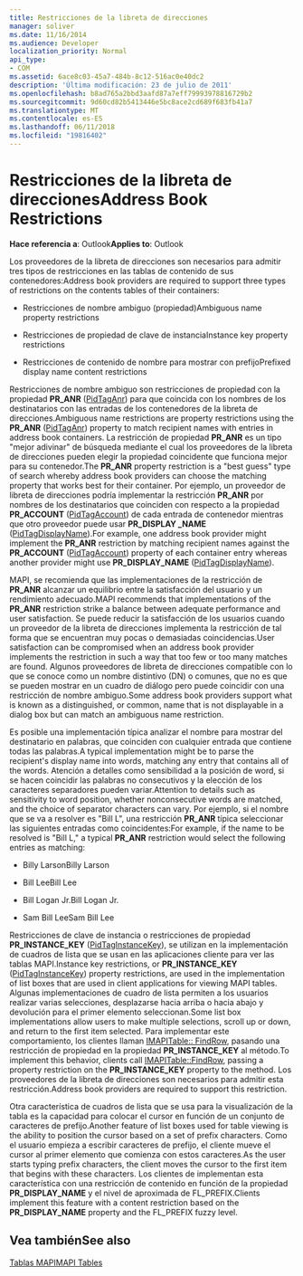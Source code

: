 ```yaml
---
title: Restricciones de la libreta de direcciones
manager: soliver
ms.date: 11/16/2014
ms.audience: Developer
localization_priority: Normal
api_type:
- COM
ms.assetid: 6ace8c03-45a7-484b-8c12-516ac0e40dc2
description: 'Última modificación: 23 de julio de 2011'
ms.openlocfilehash: b8ad765a2bbd3aafd87a7eff79993978816729b2
ms.sourcegitcommit: 9d60cd82b5413446e5bc8ace2cd689f683fb41a7
ms.translationtype: MT
ms.contentlocale: es-ES
ms.lasthandoff: 06/11/2018
ms.locfileid: "19816402"
---
```

# <a name="address-book-restrictions"></a><span data-ttu-id="36970-103">Restricciones de la libreta de direcciones</span><span class="sxs-lookup"><span data-stu-id="36970-103">Address Book Restrictions</span></span>

  
  
<span data-ttu-id="36970-104">**Hace referencia a**: Outlook</span><span class="sxs-lookup"><span data-stu-id="36970-104">**Applies to**: Outlook</span></span> 
  
<span data-ttu-id="36970-105">Los proveedores de la libreta de direcciones son necesarios para admitir tres tipos de restricciones en las tablas de contenido de sus contenedores:</span><span class="sxs-lookup"><span data-stu-id="36970-105">Address book providers are required to support three types of restrictions on the contents tables of their containers:</span></span>
  
- <span data-ttu-id="36970-106">Restricciones de nombre ambiguo (propiedad)</span><span class="sxs-lookup"><span data-stu-id="36970-106">Ambiguous name property restrictions</span></span>
    
- <span data-ttu-id="36970-107">Restricciones de propiedad de clave de instancia</span><span class="sxs-lookup"><span data-stu-id="36970-107">Instance key property restrictions</span></span>
    
- <span data-ttu-id="36970-108">Restricciones de contenido de nombre para mostrar con prefijo</span><span class="sxs-lookup"><span data-stu-id="36970-108">Prefixed display name content restrictions</span></span>
    
<span data-ttu-id="36970-109">Restricciones de nombre ambiguo son restricciones de propiedad con la propiedad **PR_ANR** ([PidTagAnr](pidtaganr-canonical-property.md)) para que coincida con los nombres de los destinatarios con las entradas de los contenedores de la libreta de direcciones.</span><span class="sxs-lookup"><span data-stu-id="36970-109">Ambiguous name restrictions are property restrictions using the **PR_ANR** ([PidTagAnr](pidtaganr-canonical-property.md)) property to match recipient names with entries in address book containers.</span></span> <span data-ttu-id="36970-110">La restricción de propiedad **PR_ANR** es un tipo "mejor adivinar" de búsqueda mediante el cual los proveedores de la libreta de direcciones pueden elegir la propiedad coincidente que funciona mejor para su contenedor.</span><span class="sxs-lookup"><span data-stu-id="36970-110">The **PR_ANR** property restriction is a "best guess" type of search whereby address book providers can choose the matching property that works best for their container.</span></span> <span data-ttu-id="36970-111">Por ejemplo, un proveedor de libreta de direcciones podría implementar la restricción **PR_ANR** por nombres de los destinatarios que coinciden con respecto a la propiedad **PR_ACCOUNT** ([PidTagAccount](pidtagaccount-canonical-property.md)) de cada entrada de contenedor mientras que otro proveedor puede usar **PR_DISPLAY _NAME** ([PidTagDisplayName](pidtagdisplayname-canonical-property.md)).</span><span class="sxs-lookup"><span data-stu-id="36970-111">For example, one address book provider might implement the **PR_ANR** restriction by matching recipient names against the **PR_ACCOUNT** ([PidTagAccount](pidtagaccount-canonical-property.md)) property of each container entry whereas another provider might use **PR_DISPLAY_NAME** ([PidTagDisplayName](pidtagdisplayname-canonical-property.md)).</span></span>
  
<span data-ttu-id="36970-112">MAPI, se recomienda que las implementaciones de la restricción de **PR_ANR** alcanzar un equilibrio entre la satisfacción del usuario y un rendimiento adecuado.</span><span class="sxs-lookup"><span data-stu-id="36970-112">MAPI recommends that implementations of the **PR_ANR** restriction strike a balance between adequate performance and user satisfaction.</span></span> <span data-ttu-id="36970-113">Se puede reducir la satisfacción de los usuarios cuando un proveedor de la libreta de direcciones implementa la restricción de tal forma que se encuentran muy pocas o demasiadas coincidencias.</span><span class="sxs-lookup"><span data-stu-id="36970-113">User satisfaction can be compromised when an address book provider implements the restriction in such a way that too few or too many matches are found.</span></span> <span data-ttu-id="36970-114">Algunos proveedores de libreta de direcciones compatible con lo que se conoce como un nombre distintivo (DN) o comunes, que no es que se pueden mostrar en un cuadro de diálogo pero puede coincidir con una restricción de nombre ambiguo.</span><span class="sxs-lookup"><span data-stu-id="36970-114">Some address book providers support what is known as a distinguished, or common, name that is not displayable in a dialog box but can match an ambiguous name restriction.</span></span> 
  
<span data-ttu-id="36970-115">Es posible una implementación típica analizar el nombre para mostrar del destinatario en palabras, que coinciden con cualquier entrada que contiene todas las palabras.</span><span class="sxs-lookup"><span data-stu-id="36970-115">A typical implementation might be to parse the recipient's display name into words, matching any entry that contains all of the words.</span></span> <span data-ttu-id="36970-116">Atención a detalles como sensibilidad a la posición de word, si se hacen coincidir las palabras no consecutivos y la elección de los caracteres separadores pueden variar.</span><span class="sxs-lookup"><span data-stu-id="36970-116">Attention to details such as sensitivity to word position, whether nonconsecutive words are matched, and the choice of separator characters can vary.</span></span> <span data-ttu-id="36970-117">Por ejemplo, si el nombre que se va a resolver es "Bill L", una restricción **PR_ANR** típica seleccionar las siguientes entradas como coincidentes:</span><span class="sxs-lookup"><span data-stu-id="36970-117">For example, if the name to be resolved is "Bill L," a typical **PR_ANR** restriction would select the following entries as matching:</span></span> 
  
- <span data-ttu-id="36970-118">Billy Larson</span><span class="sxs-lookup"><span data-stu-id="36970-118">Billy Larson</span></span>
    
- <span data-ttu-id="36970-119">Bill Lee</span><span class="sxs-lookup"><span data-stu-id="36970-119">Bill Lee</span></span>
    
- <span data-ttu-id="36970-120">Bill Logan Jr.</span><span class="sxs-lookup"><span data-stu-id="36970-120">Bill Logan Jr.</span></span> 
    
- <span data-ttu-id="36970-121">Sam Bill Lee</span><span class="sxs-lookup"><span data-stu-id="36970-121">Sam Bill Lee</span></span>
    
<span data-ttu-id="36970-122">Restricciones de clave de instancia o restricciones de propiedad **PR_INSTANCE_KEY** ([PidTagInstanceKey](pidtaginstancekey-canonical-property.md)), se utilizan en la implementación de cuadros de lista que se usan en las aplicaciones cliente para ver las tablas MAPI.</span><span class="sxs-lookup"><span data-stu-id="36970-122">Instance key restrictions, or **PR_INSTANCE_KEY** ([PidTagInstanceKey](pidtaginstancekey-canonical-property.md)) property restrictions, are used in the implementation of list boxes that are used in client applications for viewing MAPI tables.</span></span> <span data-ttu-id="36970-123">Algunas implementaciones de cuadro de lista permiten a los usuarios realizar varias selecciones, desplazarse hacia arriba o hacia abajo y devolución para el primer elemento seleccionan.</span><span class="sxs-lookup"><span data-stu-id="36970-123">Some list box implementations allow users to make multiple selections, scroll up or down, and return to the first item selected.</span></span> <span data-ttu-id="36970-124">Para implementar este comportamiento, los clientes llaman [IMAPITable:: FindRow](imapitable-findrow.md), pasando una restricción de propiedad en la propiedad **PR_INSTANCE_KEY** al método.</span><span class="sxs-lookup"><span data-stu-id="36970-124">To implement this behavior, clients call [IMAPITable::FindRow](imapitable-findrow.md), passing a property restriction on the **PR_INSTANCE_KEY** property to the method.</span></span> <span data-ttu-id="36970-125">Los proveedores de la libreta de direcciones son necesarios para admitir esta restricción.</span><span class="sxs-lookup"><span data-stu-id="36970-125">Address book providers are required to support this restriction.</span></span> 
  
<span data-ttu-id="36970-126">Otra característica de cuadros de lista que se usa para la visualización de la tabla es la capacidad para colocar el cursor en función de un conjunto de caracteres de prefijo.</span><span class="sxs-lookup"><span data-stu-id="36970-126">Another feature of list boxes used for table viewing is the ability to position the cursor based on a set of prefix characters.</span></span> <span data-ttu-id="36970-127">Como el usuario empieza a escribir caracteres de prefijo, el cliente mueve el cursor al primer elemento que comienza con estos caracteres.</span><span class="sxs-lookup"><span data-stu-id="36970-127">As the user starts typing prefix characters, the client moves the cursor to the first item that begins with these characters.</span></span> <span data-ttu-id="36970-128">Los clientes de implementan esta característica con una restricción de contenido en función de la propiedad **PR_DISPLAY_NAME** y el nivel de aproximada de FL_PREFIX.</span><span class="sxs-lookup"><span data-stu-id="36970-128">Clients implement this feature with a content restriction based on the **PR_DISPLAY_NAME** property and the FL_PREFIX fuzzy level.</span></span> 
  
## <a name="see-also"></a><span data-ttu-id="36970-129">Vea también</span><span class="sxs-lookup"><span data-stu-id="36970-129">See also</span></span>



[<span data-ttu-id="36970-130">Tablas MAPI</span><span class="sxs-lookup"><span data-stu-id="36970-130">MAPI Tables</span></span>](mapi-tables.md)

